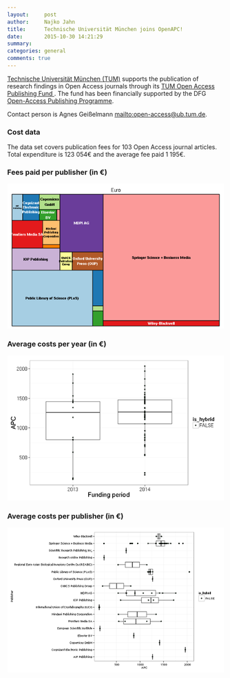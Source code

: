 ```yaml
---
layout:     post
author:		Najko Jahn
title:      Technische Universität München joins OpenAPC!
date:       2015-10-30 14:21:29
summary:    
categories: general
comments: true
---
```




[Technische Universität München (TUM)](https://www.tum.de/en/homepage/) supports the publication of research findings in Open Access journals through its [TUM Open Access Publishing Fund
](https://www.ub.tum.de/en/publishing-fund). The fund has been financially supported by the DFG [Open-Access Publishing Programme](http://www.dfg.de/en/research_funding/programmes/infrastructure/lis/funding_opportunities/open_access_publishing/index.html).

Contact person is Agnes Geißelmann <mailto:open-access@ub.tum.de>.

### Cost data



The data set covers publication fees for 103 Open Access journal articles. Total expenditure is 123 054€ and the average fee paid 1 195€.

### Fees paid per publisher (in €)

![plot of chunk tree_tum](/figure/tree_tum-1.png) 

###  Average costs per year (in €)

![plot of chunk box_tum_year](/figure/box_tum_year-1.png) 

###  Average costs per publisher (in €)

![plot of chunk box_tum_publisher](/figure/box_tum_publisher-1.png) 

